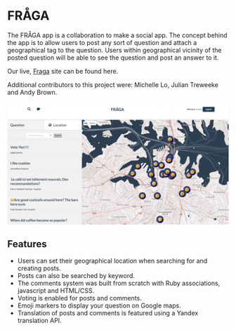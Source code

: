 # FRÅGA

The FRÅGA app is a collaboration to make a social app. The concept behind the app is to allow users to post any sort of question and attach a geographical tag to the question. Users within geographical vicinity of the posted question will be able to see the question and post an answer to it.

Our live, [Fraga](https://fraqa.herokuapp.com) site can be found here.

Additional contributors to this project were: Michelle Lo, Julian Treweeke and Andy Brown.

![Alt text](app/assets/images/Fraga.png?raw=true "Optional Title")

## Features

- Users can set their geographical location when searching for and creating posts.
- Posts can also be searched by keyword.
- The comments system was built from scratch with Ruby associations, javascript and HTML/CSS.
- Voting is enabled for posts and comments.
- Emoji markers to display your question on Google maps.
- Translation of posts and comments is featured using a Yandex translation API.
